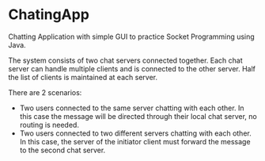 # ChatingApp
Chatting Application with simple GUI to practice Socket Programming using Java.

The system consists of two chat servers connected together. Each chat server can handle multiple clients and is connected to the other server. Half the list of clients is maintained at each server.

There are 2 scenarios:

* Two users connected to the same server chatting with each other. In this case the message will be directed through their local chat server, no routing is needed.
* Two users connected to two different servers chatting with each other. In this case, the server of the initiator client must forward the message to the second chat server.

